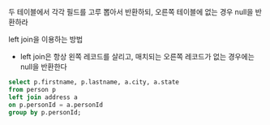 두 테이블에서 각각 필드를 고루 뽑아서 반환하되, 오른쪽 테이블에 없는 경우 null을 반환하라

left join을 이용하는 방법
* left join은 항상 왼쪽 레코드를 살리고, 매치되는 오른쪽 레코드가 없는 경우에는 null을 반환한다

```sql
select p.firstname, p.lastname, a.city, a.state
from person p
left join address a
on p.personId = a.personId
group by p.personId;
```
